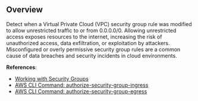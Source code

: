 ## Overview

Detect when a Virtual Private Cloud (VPC) security group rule was modified to allow unrestricted traffic to or from 0.0.0.0/0. Allowing unrestricted access exposes resources to the internet, increasing the risk of unauthorized access, data exfiltration, or exploitation by attackers. Misconfigured or overly permissive security group rules are a common cause of data breaches and security incidents in cloud environments.

**References**:
- [Working with Security Groups](https://docs.aws.amazon.com/vpc/latest/userguide/VPC_SecurityGroups.html)
- [AWS CLI Command: authorize-security-group-ingress](https://docs.aws.amazon.com/cli/latest/reference/ec2/authorize-security-group-ingress.html)
- [AWS CLI Command: authorize-security-group-egress](https://docs.aws.amazon.com/cli/latest/reference/ec2/authorize-security-group-egress.html)